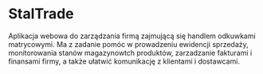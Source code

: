 # StalTrade
Aplikacja webowa do zarządzania firmą zajmującą się handlem odkuwkami matrycowymi.
Ma z zadanie pomóc w prowadzeniu ewidencji sprzedaży, monitorowania stanów magazynowtch produktów, zarzadzanie fakturami i finansami firmy, a także ułatwić komunikację z klientami i dostawcami.
